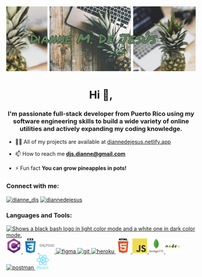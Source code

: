 
# <img src="banner.png" alt="name with pineaple pc background collage">
<h1 align="center">Hi 👋,</h1>
<h3 align="center">I'm passionate full-stack developer from Puerto Rico using my software engineering skills to build a wide variety of online utilities and actively expanding my coding knowledge.</h3>

- 👨‍💻 All of my projects are available at [diannedejesus.netlify.app](diannedejesus.netlify.app)

- 📫 How to reach me **djs.dianne@gmail.com**

- ⚡ Fun fact **You can grow pineapples in pots!**

<h3 align="left">Connect with me:</h3>
<p align="left">
<a href="https://twitter.com/dianne_djs" target="blank"><img align="center" style="fill:red" src="https://cdn.jsdelivr.net/npm/simple-icons@3.0.1/icons/twitter.svg" alt="dianne_djs" height="30" width="40" /></a>
<a href="https://linkedin.com/in/diannedejesus" target="blank"><img align="center" src="https://cdn.jsdelivr.net/npm/simple-icons@3.0.1/icons/linkedin.svg" alt="diannedejesus" height="30" width="40" /></a>
</p>

<h3 align="left">Languages and Tools:</h3>
<p align="left">
  <a href="https://www.gnu.org/software/bash/" target="_blank">
    <picture>
      <source media="(prefers-color-scheme: dark)" srcset="https://www.vectorlogo.zone/logos/gnu_bash/gnu_bash-official.svg">
      <source media="(prefers-color-scheme: light)" srcset="https://www.vectorlogo.zone/logos/gnu_bash/gnu_bash-icon.svg">
      <img alt="Shows a black bash logo in light color mode and a white one in dark color mode." src="https://www.vectorlogo.zone/logos/gnu_bash/gnu_bash-icon.svg" width="40" height="40"/>
    </picture>
  </a> 
  <a href="https://www.w3schools.com/cs/" target="_blank"> 
    <img src="https://raw.githubusercontent.com/devicons/devicon/master/icons/csharp/csharp-original.svg" alt="csharp" width="40" height="40"/> 
  </a> 
  <a href="https://www.w3schools.com/css/" target="_blank"> 
    <img src="https://raw.githubusercontent.com/devicons/devicon/master/icons/css3/css3-original-wordmark.svg" alt="css3" width="40" height="40"/> 
  </a> 
  <a href="https://expressjs.com" target="_blank"> 
    <img src="https://raw.githubusercontent.com/devicons/devicon/master/icons/express/express-original-wordmark.svg" alt="express" width="40" height="40"/> 
  </a> 
  <a href="https://www.figma.com/" target="_blank"> 
    <img src="https://www.vectorlogo.zone/logos/figma/figma-icon.svg" alt="figma" width="40" height="40"/> 
  </a> 
  <a href="https://git-scm.com/" target="_blank"> 
    <img src="https://www.vectorlogo.zone/logos/git-scm/git-scm-icon.svg" alt="git" width="40" height="40"/> 
  </a> 
  <a href="https://heroku.com" target="_blank"> 
    <img src="https://www.vectorlogo.zone/logos/heroku/heroku-icon.svg" alt="heroku" width="40" height="40"/> 
  </a> 
  <a href="https://www.w3.org/html/" target="_blank"> 
    <img src="https://raw.githubusercontent.com/devicons/devicon/master/icons/html5/html5-original-wordmark.svg" alt="html5" width="40" height="40"/> 
  </a> 
  <a href="https://developer.mozilla.org/en-US/docs/Web/JavaScript" target="_blank"> 
    <img src="https://raw.githubusercontent.com/devicons/devicon/master/icons/javascript/javascript-original.svg" alt="javascript" width="40" height="40"/> 
  </a> 
  <a href="https://www.mongodb.com/" target="_blank"> 
    <img src="https://raw.githubusercontent.com/devicons/devicon/master/icons/mongodb/mongodb-original-wordmark.svg" alt="mongodb" width="40" height="40"/> 
  </a> 
  <a href="https://nodejs.org" target="_blank"> 
    <img src="https://raw.githubusercontent.com/devicons/devicon/master/icons/nodejs/nodejs-original-wordmark.svg" alt="nodejs" width="40" height="40"/> 
  </a> 
  <a href="https://postman.com" target="_blank"> 
    <img src="https://www.vectorlogo.zone/logos/getpostman/getpostman-icon.svg" alt="postman" width="40" height="40"/> 
  </a> 
  <a href="https://reactjs.org/" target="_blank"> 
    <img src="https://raw.githubusercontent.com/devicons/devicon/master/icons/react/react-original-wordmark.svg" alt="react" width="40" height="40"/> 
  </a> 
</p>

